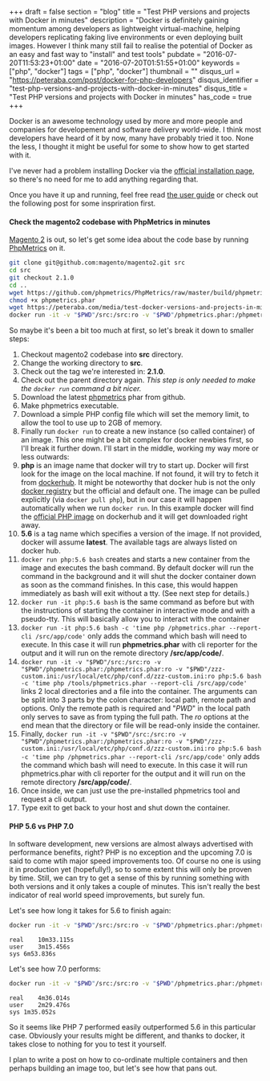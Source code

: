 +++
draft = false
section = "blog"
title = "Test PHP versions and projects with Docker in minutes"
description = "Docker is definitely gaining momentum among developers as lightweight virtual-machine, helping developers replicating faking live environments or even deploying built images. However I think many still fail to realise the potential of Docker as an easy and fast way to \"install\" and test tools"
pubdate = "2016-07-20T11:53:23+01:00"
date = "2016-07-20T01:51:55+01:00"
keywords = ["php", "docker"]
tags = ["php", "docker"]
thumbnail = ""
disqus_url = "https://peteraba.com/post/docker-for-php-developers"
disqus_identifier = "test-php-versions-and-projects-with-docker-in-minutes"
disqus_title = "Test PHP versions and projects with Docker in minutes"
has_code = true
+++

Docker is an awesome technology used by more and more people and companies for developement and software delivery world-wide. I think most developers have heard of it by now, many have probably tried it too. None the less, I thought it might be useful for some to show how to get started with it.

I've never had a problem installing Docker via the [official installation page](http://docs.docker.com/engine/installation/), so there's no need for me to add anything regarding that.

Once you have it up and running, feel free read [the user guide](http://docs.docker.com/engine/userguide/) or check out the following post for some inspriration first.

#### Check the magento2 codebase with PhpMetrics in minutes

[Magento 2](https://github.com/magento/magento2.git) is out, so let's get some idea about the code base by running [PhpMetrics](http://www.phpmetrics.org/) on it.

```bash
git clone git@github.com:magento/magento2.git src
cd src
git checkout 2.1.0
cd ..
wget https://github.com/phpmetrics/PhpMetrics/raw/master/build/phpmetrics.phar
chmod +x phpmetrics.phar
wget https://peteraba.com/media/test-docker-versions-and-projects-in-minutes/zzz-custom.ini
docker run -it -v "$PWD"/src:/src:ro -v "$PWD"/phpmetrics.phar:/phpmetrics.phar:ro -v "$PWD"/zzz-custom.ini:/usr/local/etc/php/conf.d/zzz-custom.ini:ro php:5.6 bash -c 'time php /phpmetrics.phar --report-cli /src/app/code'
```

So maybe it's been a bit too much at first, so let's break it down to smaller steps:

 1. Checkout magento2 codebase into **src** directory.
 1. Change the working directory to **src**.
 1. Check out the tag we're interested in: **2.1.0**.
 1. Check out the parent directory again. *This step is only needed to make the `docker run` command a bit nicer.*
 1. Download the latest [phpmetrics](https://github.com/phpmetrics/PhpMetrics) phar from github.
 1. Make phpmetrics executable.
 1. Download a simple PHP config file which will set the memory limit, to allow the tool to use up to 2GB of memory.
 1. Finally run `docker run` to create a new instance (so called container) of an image. This one might be a bit complex for docker newbies first, so I'll break it further down. I'll start in the middle, working my way more or less outwards:
   1. **php** is an image name that docker will try to start up. Docker will first look for the image on the local machine. If not found, it will try to fetch it from [dockerhub](http://hub.docker.com/). It might be noteworthy that docker hub is not the only [docker registry](https://docs.docker.com/registry/) but the official and default one. The image can be pulled explicitly (via `docker pull php`), but in our case it will happen automatically when we run `docker run`. In this example docker will find the [official PHP image](https://hub.docker.com/r/_/php/) on dockerhub and it will get downloaded right away.
   1. **5.6** is a tag name which specifies a version of the image. If not provided, docker will assume **latest**. The available tags are always listed on docker hub.
   1. `docker run php:5.6 bash` creates and starts a new container from the image and executes the bash command. By default docker will run the command in the background and it will shut the docker container down as soon as the command finishes. In this case, this would happen immediately as bash will exit without a tty. (See next step for details.)
   1. `docker run -it php:5.6 bash` is the same command as before but with the instructions of starting the container in interactive mode and with a pseudo-tty. This will basically allow you to interact with the container
   1. `docker run -it php:5.6 bash -c 'time php /phpmetrics.phar --report-cli /src/app/code'` only adds the command which bash will need to execute. In this case it will run **phpmetrics.phar** with cli reporter for the output and it will run on the remote directory **/src/app/code/**.
   1. `docker run -it -v "$PWD"/src:/src:ro -v "$PWD"/phpmetrics.phar:/phpmetrics.phar:ro -v "$PWD"/zzz-custom.ini:/usr/local/etc/php/conf.d/zzz-custom.ini:ro php:5.6 bash -c 'time php /tools/phpmetrics.phar --report-cli /src/app/code'` links 2 local directories and a file into the container. The arguments can be split into 3 parts by the colon character: local path, remote path and options. Only the remote path is required and "*PWD*" in the local path only serves to save as from typing the full path. The *ro* options at the end mean that the directory or file will be read-only inside the container.
   1. Finally, `docker run -it -v "$PWD"/src:/src:ro -v "$PWD"/phpmetrics.phar:/phpmetrics.phar:ro -v "$PWD"/zzz-custom.ini:/usr/local/etc/php/conf.d/zzz-custom.ini:ro php:5.6 bash -c 'time php /phpmetrics.phar --report-cli /src/app/code'` only adds the command which bash will need to execute. In this case it will run phpmetrics.phar with cli reporter for the output and it will run on the remote directory **/src/app/code/**.
 1. Once inside, we can just use the pre-installed phpmetrics tool and request a cli output.
 1. Type exit to get back to your host and shut down the container.


#### PHP 5.6 vs PHP 7.0

In software development, new versions are almost always advertised with performance benefits, right? PHP is no exception and the upcoming 7.0 is said to come wtih major speed improvements too. Of course no one is using it in production yet (hopefully!), so to some extent this will only be proven by time. Still, we can try to get a sense of this by running something with both versions and it only takes a couple of minutes. This isn't really the best indicator of real world speed improvements, but surely fun.

Let's see how long it takes for 5.6 to finish again:

```bash
docker run -it -v "$PWD"/src:/src:ro -v "$PWD"/phpmetrics.phar:/phpmetrics.phar:ro -v "$PWD"/zzz-custom.ini:/usr/local/etc/php/conf.d/zzz-custom.ini:ro php:5.6 bash -c 'time php /phpmetrics.phar --report-cli /src/app/code'
```

```
real	10m33.115s
user	3m15.456s
sys	6m53.836s
```

Let's see how 7.0 performs:

```bash
docker run -it -v "$PWD"/src:/src:ro -v "$PWD"/phpmetrics.phar:/phpmetrics.phar:ro -v "$PWD"/zzz-custom.ini:/usr/local/etc/php/conf.d/zzz-custom.ini:ro php:5.6 bash -c 'time php /phpmetrics.phar --report-cli /src/app/code'
```

```
real	4m36.014s
user	2m29.476s
sys	1m35.052s
```

So it seems like PHP 7 performed easily outperformed 5.6 in this particular case. Obviously your results might be different, and thanks to docker, it takes close to nothing for you to test it yourself.

I plan to write a post on how to co-ordinate multiple containers and then perhaps building an image too, but let's see how that pans out.

